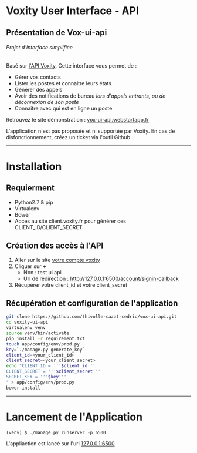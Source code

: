 # Voxity User Interface - API 

## Présentation de Vox-ui-api
###### Projet d'interface simplifiée

Basé sur [l'API Voxity](https://api.voxity.fr/doc). Cette interface vous permet de :

 - Gérer vos contacts
 - Lister les postes et connaitre leurs états
 - Générer des appels
 - Avoir des notifications de bureau *lors d'appels entrants, ou de déconnexion de son poste*
 - Connaitre avec qui est en ligne un poste

Retrouvez le site démonstration : [vox-ui-api.webstartapp.fr](http://vox-ui-api.webstartapp.fr)

L'application n'est pas proposée et ni supportée par Voxity. En cas de disfonctionnement, créez un ticket via l'outil Github 

-----

# Installation

## Requierment
 - Python2.7 & pip
 - Virtualenv
 - Bower
 - Acces au site client.voxity.fr pour générer ces CLIENT_ID/CLIENT_SECRET

## Création des accès à l'API


 1. Aller sur le site [votre compte voxity](https://client.voxity.fr/voxity-api/configuration)
 2. Cliquer sur **+**
    - Non : test ui api
    - Url de redirection : http://127.0.0.1:6500/account/signin-callback
 3. Récupérer votre client_id et votre client_secret

## Récupération et configuration de l'application

```bash
git clone https://github.com/thivolle-cazat-cedric/vox-ui-api.git
cd voxity-ui-api
virtualenv venv
source venv/bin/activate
pip install -r requirement.txt
touch app/config/env/prod.py
key=`./manage.py generate_key`
client_id=<your_client_id>
client_secret=<your_client_secret>
echo "CLIENT_ID = '''$client_id'''
CLIENT_SECRET = '''$client_secret'''
SECRET_KEY = '''$key'''
" > app/config/env/prod.py
bower install
```

-----

# Lancement de l'Application

```
(venv) $ ./manage.py runserver -p 6500
```

L'appliaction est lancé sur l'uri [127.0.0.1:6500](http://127.0.0.1:6500)